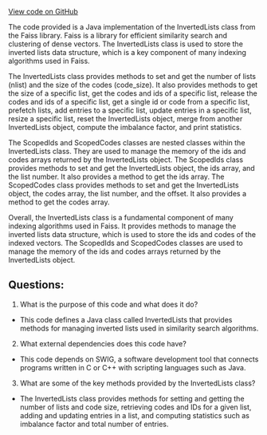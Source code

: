 [View code on GitHub](https://github.com/misbahsy/the-algorithm/ann/src/main/java/com/twitter/ann/faiss/swig/InvertedLists.java)

The code provided is a Java implementation of the InvertedLists class from the Faiss library. Faiss is a library for efficient similarity search and clustering of dense vectors. The InvertedLists class is used to store the inverted lists data structure, which is a key component of many indexing algorithms used in Faiss.

The InvertedLists class provides methods to set and get the number of lists (nlist) and the size of the codes (code_size). It also provides methods to get the size of a specific list, get the codes and ids of a specific list, release the codes and ids of a specific list, get a single id or code from a specific list, prefetch lists, add entries to a specific list, update entries in a specific list, resize a specific list, reset the InvertedLists object, merge from another InvertedLists object, compute the imbalance factor, and print statistics.

The ScopedIds and ScopedCodes classes are nested classes within the InvertedLists class. They are used to manage the memory of the ids and codes arrays returned by the InvertedLists object. The ScopedIds class provides methods to set and get the InvertedLists object, the ids array, and the list number. It also provides a method to get the ids array. The ScopedCodes class provides methods to set and get the InvertedLists object, the codes array, the list number, and the offset. It also provides a method to get the codes array.

Overall, the InvertedLists class is a fundamental component of many indexing algorithms used in Faiss. It provides methods to manage the inverted lists data structure, which is used to store the ids and codes of the indexed vectors. The ScopedIds and ScopedCodes classes are used to manage the memory of the ids and codes arrays returned by the InvertedLists object.
## Questions: 
 1. What is the purpose of this code and what does it do?
- This code defines a Java class called InvertedLists that provides methods for managing inverted lists used in similarity search algorithms.
2. What external dependencies does this code have?
- This code depends on SWIG, a software development tool that connects programs written in C or C++ with scripting languages such as Java.
3. What are some of the key methods provided by the InvertedLists class?
- The InvertedLists class provides methods for setting and getting the number of lists and code size, retrieving codes and IDs for a given list, adding and updating entries in a list, and computing statistics such as imbalance factor and total number of entries.